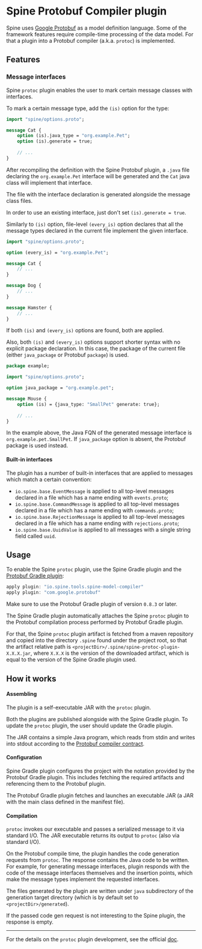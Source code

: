 # Spine Protobuf Compiler plugin

Spine uses [Google Protobuf](https://developers.google.com/protocol-buffers/) as a model definition
language. Some of the framework features require compile-time processing of the data model. For that
a plugin into a Protobuf compiler (a.k.a. `protoc`) is implemented.

## Features

### Message interfaces

Spine `protoc` plugin enables the user to mark certain message classes with interfaces.

To mark a certain message type, add the `(is)` option for the type:

```proto
import "spine/options.proto";

message Cat {
    option (is).java_type = "org.example.Pet";
    option (is).generate = true;
    
    // ...
}
``` 
After recompiling the definition with the Spine Protobuf plugin, a `.java` file declaring the 
`org.example.Pet` interface will be generated and the `Cat` java class will implement that 
interface.

The file with the interface declaration is generated alongside the message class files.

In order to use an existing interface, just don't set `(is).generate = true`.

Similarly to `(is)` option, file-level `(every_is)` option declares that all the message types 
declared in the current file implement the given interface.

```proto
import "spine/options.proto";

option (every_is) = "org.example.Pet";

message Cat {
    // ...
}

message Dog {
    // ...
}

message Hamster {
    // ...
}
```

If both `(is)` and `(every_is)` options are found, both are applied.

Also, both `(is)` and `(every_is)` options support shorter syntax with no explicit package 
declaration. In this case, the package of the current file (either `java_package` or Protobuf
`package`) is used.
```proto
package example;

import "spine/options.proto";

option java_package = "org.example.pet";

message Mouse {
    option (is) = {java_type: "SmallPet" generate: true};
    
    // ...
}
```

In the example above, the Java FQN of the generated message interface is 
`org.example.pet.SmallPet`.
If `java_package` option is absent, the Protobuf package is used instead.

#### Built-in interfaces

The plugin has a number of built-in interfaces that are applied to messages which match a certain 
convention:
 - `io.spine.base.EventMessage` is applied to all top-level messages declared in a file which has
   a name ending with `events.proto`;
 - `io.spine.base.CommandMessage` is applied to all top-level messages declared in a file which has
   a name ending with `commands.proto`;
 - `io.spine.base.RejectionMessage` is applied to all top-level messages declared in a file which
   has a name ending with `rejections.proto`;
 - `io.spine.base.UuidValue` is applied to all messages with a single string field called `uuid`.

## Usage

To enable the Spine `protoc` plugin, use the Spine Gradle plugin and 
the [Protobuf Gradle plugin](https://github.com/google/protobuf-gradle-plugin):
```groovy
apply plugin: "io.spine.tools.spine-model-compiler"
apply plugin: "com.google.protobuf"
```

Make sure to use the Protobuf Gradle plugin of version `0.8.3` or later.

The Spine Gradle plugin automatically attaches the Spine `protoc` plugin to the Protobuf compilation
process performed by Protobuf Gradle plugin.

For that, the Spine `protoc` plugin artifact is fetched from a maven repository and copied into 
the directory `.spine` found under the project root, so that the artifact relative path is 
`<projectDir>/.spine/spine-protoc-plugin-X.X.X.jar`, where `X.X.X` is the version of the downloaded 
artifact, which is equal to the version of the Spine Gradle plugin used.

## How it works

#### Assembling

The plugin is a self-executable JAR with the `protoc` plugin.
 
Both the plugins are published alongside with the Spine Gradle plugin. To update the `protoc` 
plugin, the user should update the Gradle plugin.

The JAR contains a simple Java program, which reads from stdin and writes into stdout according to 
the [Protobuf compiler contract](https://developers.google.com/protocol-buffers/docs/reference/other#plugins).

#### Configuration

Spine Gradle plugin configures the project with the notation provided by the Protobuf Gradle plugin.
This includes fetching the required artifacts and referencing them to the Protobuf plugin.

The Protobuf Gradle plugin fetches and launches an executable JAR (a JAR with the main class
defined in the manifest file).

#### Compilation

`protoc` invokes our executable and passes a serialized message to it via standard I/O. 
The JAR executable returns its output to `protoc` (also via standard I/O).

On the Protobuf compile time, the plugin handles the code generation requests from `protoc`.
The response contains the Java code to be written. For example, for generating message interfaces, 
plugin responds with the code of the message interfaces themselves and the insertion points, which 
make the message types implement the requested interfaces.

The files generated by the plugin are written under `java` subdirectory of the generation target
directory (which is by default set to `<projectDir>/generated`).
 
If the passed code gen request is not interesting to the Spine plugin, the response is empty.

---

For the details on the `protoc` plugin development, see the official 
[doc](https://developers.google.com/protocol-buffers/docs/reference/other#plugins).
